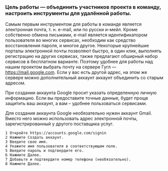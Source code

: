 
### Цель работы — объединить участников проекта в команду, настроить инструменты для удалённой работы.

Самым первым инструментом для работы в команде является электронная почта, т. н. e-mail, или по русски и-мейл. Кроме собственно обмена письмами,  e-mail является идентификатором пользователя во многих сервисах, необходим как средство восстановления пароля, и многое другое. Некоторые крупнейшие порталы электронной почты позволяют быстро, в один клик,   выполнять регистрацию на других сервисах, также предлагают обширный набор сервисов в бесплатном варианте. Поэтому удобнее для работы над нашим проектом выбрать почту на сервере  Гугл — https://mail.google.com. Если у вас есть другой адрес, на этом же сервере можно дополнительный аккаунт аккаунт объединить со старым адресом.

При создании аккаунта Google просит указать определенную личную информацию. Если вы предоставите точные данные, будет проще защитить ваш аккаунт, а вам – удобнее пользоваться сервисами.

Для создания аккаунта Google необязательно нужен аккаунт Gmail. Вместо него можно использовать адрес электронной почты, зарегистрированный у другого поставщика услуг.

    1 Откройте https://accounts.google.com/signin
    2 Нажмите Создать аккаунт.
    3 Введите свое имя.
    4 Укажите имя пользователя в соответствующем поле.
    5 Введите пароль и подтвердите его.
    6 Нажмите Далее.
    7 Добавьте и подтвердите номер телефона (необязательно).
    8 Нажмите Далее.
